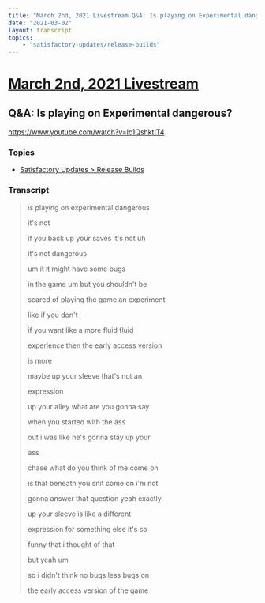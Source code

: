 ```yaml
---
title: "March 2nd, 2021 Livestream Q&A: Is playing on Experimental dangerous?"
date: "2021-03-02"
layout: transcript
topics:
    - "satisfactory-updates/release-builds"
---
```

# [March 2nd, 2021 Livestream](../2021-03-02.md)
## Q&A: Is playing on Experimental dangerous?
https://www.youtube.com/watch?v=Ic1QshktIT4

### Topics
* [Satisfactory Updates > Release Builds](../topics/satisfactory-updates/release-builds.md)

### Transcript

> is playing on experimental dangerous
>
> it's not
>
> if you back up your saves it's not uh
>
> it's not dangerous
>
> um it it might have some bugs
>
> in the game um but you shouldn't be
>
> scared of playing the game an experiment
>
> like if you don't
>
> if you want like a more fluid fluid
>
> experience then the early access version
>
> is more
>
> maybe up your sleeve that's not an
>
> expression
>
> up your alley what are you gonna say
>
> when you started with the ass
>
> out i was like he's gonna stay up your
>
> ass
>
> chase what do you think of me come on
>
> is that beneath you snit come on i'm not
>
> gonna answer that question yeah exactly
>
> up your sleeve is like a different
>
> expression for something else it's so
>
> funny that i thought of that
>
> but yeah um
>
> so i didn't think no bugs less bugs on
>
> the early access version of the game
